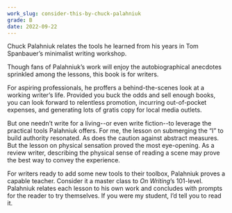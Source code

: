 ```yaml
---
work_slug: consider-this-by-chuck-palahniuk
grade: B
date: 2022-09-22
---
```


Chuck Palahniuk relates the tools he learned from his years in Tom Spanbauer’s minimalist writing workshop.

<!-- end -->

Though fans of Palahniuk’s work will enjoy the autobiographical anecdotes sprinkled among the lessons, this book is for writers.

For aspiring professionals, he proffers a behind-the-scenes look at a working writer’s life. Provided you buck the odds and sell enough books, you can look forward to relentless promotion, incurring out-of-pocket expenses, and generating lots of gratis copy for local media outlets.

But one needn’t write for a living--or even write fiction--to leverage the practical tools Palahniuk offers. For me, the lesson on submerging the “I” to build authority resonated. As does the caution against abstract measures. But the lesson on physical sensation proved the most eye-opening. As a review writer, describing the physical sense of reading a scene may prove the best way to convey the experience.

For writers ready to add some new tools to their toolbox, Palahniuk proves a capable teacher. Consider it a master class to <span data-work-slug="on-writing-by-stephen-king">_On Writing_</span>’s 101-level. Palahniuk relates each lesson to his own work and concludes with prompts for the reader to try themselves. If you were my student, I’d tell you to read it.